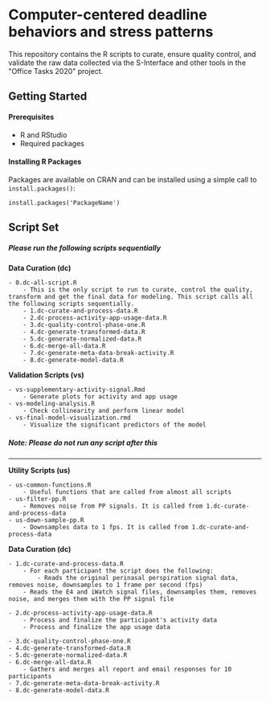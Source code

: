 # Computer-centered deadline behaviors and stress patterns
This repository contains the R scripts to curate, ensure quality control, and validate the raw data collected
via the S-Interface and other tools in the "Office Tasks 2020" project.


## Getting Started

#### Prerequisites
- R and RStudio
- Required packages

#### Installing R Packages
Packages are available on CRAN and can be installed using a simple call to `install.packages()`:

    install.packages('PackageName')
	
	
## Script Set
##### Please run the following scripts sequentially
**Data Curation (dc)** 

	- 0.dc-all-script.R
	    - This is the only script to run to curate, control the quality, transform and get the final data for modeling. This script calls all the following scripts sequentially.
		- 1.dc-curate-and-process-data.R
		- 2.dc-process-activity-app-usage-data.R
		- 3.dc-quality-control-phase-one.R
		- 4.dc-generate-transformed-data.R
		- 5.dc-generate-normalized-data.R
		- 6.dc-merge-all-data.R
		- 7.dc-generate-meta-data-break-activity.R
		- 8.dc-generate-model-data.R
	
**Validation Scripts (vs)**

	- vs-supplementary-activity-signal.Rmd
	    - Generate plots for activity and app usage
	- vs-modeling-analysis.R
	    - Check collinearity and perform linear model
	- vs-final-model-visualization.rmd
	    - Visualize the significant predictors of the model



##### Note: Please do not run any script after this
-------------------------------------------------------------------------------------------------------------
**Utility Scripts (us)**

	- us-common-functions.R
	    - Useful functions that are called from almost all scripts
	- us-filter-pp.R
	    - Removes noise from PP signals. It is called from 1.dc-curate-and-process-data
	- us-down-sample-pp.R
	    - Downsamples data to 1 fps. It is called from 1.dc-curate-and-process-data
	    
	    
**Data Curation (dc)**

	- 1.dc-curate-and-process-data.R
	    - For each participant the script does the following:
	    	- Reads the original perinasal perspiration signal data, removes noise, downsamples to 1 frame per second (fps)
		- Reads the E4 and iWatch signal files, downsamples them, removes noise, and merges them with the PP signal file

	- 2.dc-process-activity-app-usage-data.R
	    - Process and finalize the participant's activity data
	    - Process and finalize the app usage data

	- 3.dc-quality-control-phase-one.R
	- 4.dc-generate-transformed-data.R
	- 5.dc-generate-normalized-data.R
	- 6.dc-merge-all-data.R
	    - Gathers and merges all report and email responses for 10 participants
	- 7.dc-generate-meta-data-break-activity.R
	- 8.dc-generate-model-data.R
